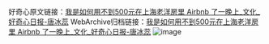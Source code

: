 好奇心原文链接：[我是如何用不到500元在上海老洋房里 Airbnb 了一晚上_文化_好奇心日报-唐冰蕊](https://www.qdaily.com/articles/7348.html)
WebArchive归档链接：[我是如何用不到500元在上海老洋房里 Airbnb 了一晚上_文化_好奇心日报-唐冰蕊](http://web.archive.org/web/20181001015102/http://www.qdaily.com:80/articles/7348.html)
![image](http://ww3.sinaimg.cn/large/007d5XDply1g3wii8fm1qj30u06y21ky)
